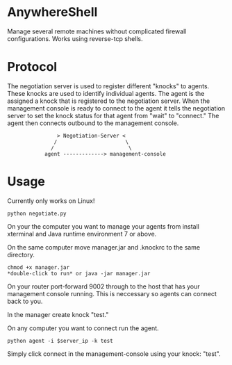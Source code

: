 AnywhereShell
=============

Manage several remote machines without complicated firewall configurations. Works using reverse-tcp shells.

Protocol
=============
The negotiation server is used to register different "knocks" to agents. These knocks are used to identify individual agents. The agent is the assigned a knock that is registered to the negotiation server. When the management console is ready to connect to the agent it tells the negotiation server to set the knock status for that agent from "wait" to "connect." The agent then connects outbound to the management console.


                    > Negotiation-Server <
                   /                      \
                  /                        \
                agent -------------> management-console

Usage
=============
Currently only works on Linux!

```
python negotiate.py
```
On your the computer you want to manage your agents from install xterminal and Java runtime environment 7 or above.

On the same computer move manager.jar and .knockrc to the same directory.
```
chmod +x manager.jar
*double-click to run* or java -jar manager.jar
```
On your router port-forward 9002 through to the host that has your management console running. This is neccessary so agents can connect back to you.

In the manager create knock "test."

On any computer you want to connect run the agent.
```
python agent -i $server_ip -k test
```
Simply click connect in the management-console using your knock: "test".
